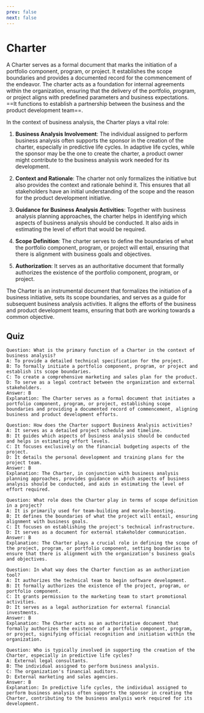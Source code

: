 ```yaml
---
prev: false
next: false
---
```


# Charter

A Charter serves as a formal document that marks the initiation of a portfolio component, program, or project. It establishes the scope boundaries and provides a documented record for the commencement of the endeavor. The charter acts as a foundation for internal agreements within the organization, ensuring that the delivery of the portfolio, program, or project aligns with predefined parameters and business expectations. ==It functions to establish a partnership between the business and the product development team==.

In the context of business analysis, the Charter plays a vital role:

1. **Business Analysis Involvement**: The individual assigned to perform business analysis often supports the sponsor in the creation of the charter, especially in predictive life cycles. In adaptive life cycles, while the sponsor may be the one to create the charter, a product owner might contribute to the business analysis work needed for its development.

2. **Context and Rationale**: The charter not only formalizes the initiative but also provides the context and rationale behind it. This ensures that all stakeholders have an initial understanding of the scope and the reason for the product development initiative.

3. **Guidance for Business Analysis Activities**: Together with business analysis planning approaches, the charter helps in identifying which aspects of business analysis should be conducted. It also aids in estimating the level of effort that would be required.

4. **Scope Definition**: The charter serves to define the boundaries of what the portfolio component, program, or project will entail, ensuring that there is alignment with business goals and objectives.

5. **Authorization**: It serves as an authoritative document that formally authorizes the existence of the portfolio component, program, or project.

The Charter is an instrumental document that formalizes the initiation of a business initiative, sets its scope boundaries, and serves as a guide for subsequent business analysis activities. It aligns the efforts of the business and product development teams, ensuring that both are working towards a common objective.

## Quiz

```quiz
Question: What is the primary function of a Charter in the context of business analysis?
A: To provide a detailed technical specification for the project.
B: To formally initiate a portfolio component, program, or project and establish its scope boundaries.
C: To create a comprehensive marketing and sales plan for the product.
D: To serve as a legal contract between the organization and external stakeholders.
Answer: B
Explanation: The Charter serves as a formal document that initiates a portfolio component, program, or project, establishing scope boundaries and providing a documented record of commencement, aligning business and product development efforts.

Question: How does the Charter support Business Analysis activities?
A: It serves as a detailed project schedule and timeline.
B: It guides which aspects of business analysis should be conducted and helps in estimating effort levels.
C: It focuses exclusively on the financial budgeting aspects of the project.
D: It details the personal development and training plans for the project team.
Answer: B
Explanation: The Charter, in conjunction with business analysis planning approaches, provides guidance on which aspects of business analysis should be conducted, and aids in estimating the level of effort required.

Question: What role does the Charter play in terms of scope definition in a project?
A: It is primarily used for team-building and morale-boosting.
B: It defines the boundaries of what the project will entail, ensuring alignment with business goals.
C: It focuses on establishing the project's technical infrastructure.
D: It serves as a document for external stakeholder communication.
Answer: B
Explanation: The Charter plays a crucial role in defining the scope of the project, program, or portfolio component, setting boundaries to ensure that there is alignment with the organization's business goals and objectives.

Question: In what way does the Charter function as an authorization tool?
A: It authorizes the technical team to begin software development.
B: It formally authorizes the existence of the project, program, or portfolio component.
C: It grants permission to the marketing team to start promotional activities.
D: It serves as a legal authorization for external financial investments.
Answer: B
Explanation: The Charter acts as an authoritative document that formally authorizes the existence of a portfolio component, program, or project, signifying official recognition and initiation within the organization.

Question: Who is typically involved in supporting the creation of the Charter, especially in predictive life cycles?
A: External legal consultants.
B: The individual assigned to perform business analysis.
C: The organization's financial auditors.
D: External marketing and sales agencies.
Answer: B
Explanation: In predictive life cycles, the individual assigned to perform business analysis often supports the sponsor in creating the Charter, contributing to the business analysis work required for its development.

```
